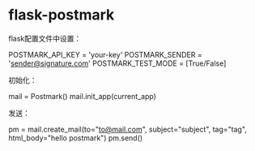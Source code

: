 flask-postmark
==============

flask配置文件中设置：

  POSTMARK_API_KEY    = 'your-key'
  POSTMARK_SENDER     = 'sender@signature.com'
  POSTMARK_TEST_MODE  = [True/False]
    

初始化：

  mail = Postmark()
  mail.init_app(current_app)

发送：

  pm = mail.create_mail(to="to@mail.com", subject="subject", tag="tag", html_body="hello postmark")
  pm.send()
  
  
